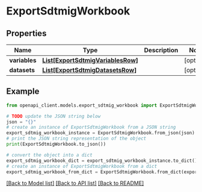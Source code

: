 # ExportSdtmigWorkbook


## Properties

Name | Type | Description | Notes
------------ | ------------- | ------------- | -------------
**variables** | [**List[ExportSdtmigVariablesRow]**](ExportSdtmigVariablesRow.md) |  | [optional] 
**datasets** | [**List[ExportSdtmigDatasetsRow]**](ExportSdtmigDatasetsRow.md) |  | [optional] 

## Example

```python
from openapi_client.models.export_sdtmig_workbook import ExportSdtmigWorkbook

# TODO update the JSON string below
json = "{}"
# create an instance of ExportSdtmigWorkbook from a JSON string
export_sdtmig_workbook_instance = ExportSdtmigWorkbook.from_json(json)
# print the JSON string representation of the object
print(ExportSdtmigWorkbook.to_json())

# convert the object into a dict
export_sdtmig_workbook_dict = export_sdtmig_workbook_instance.to_dict()
# create an instance of ExportSdtmigWorkbook from a dict
export_sdtmig_workbook_from_dict = ExportSdtmigWorkbook.from_dict(export_sdtmig_workbook_dict)
```
[[Back to Model list]](../README.md#documentation-for-models) [[Back to API list]](../README.md#documentation-for-api-endpoints) [[Back to README]](../README.md)


